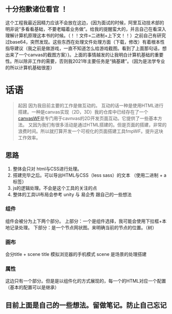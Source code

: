 ## 十分抱歉诸位看官 ！
这个工程我最近因精力应该不会放在这边，{因为面试的时候，阿里互动技术部的明非说“多看看基础，不要老瞄着业务做”。给我的提醒蛮大的，并且自己在看深入理解计算机原理这本书的时候。（！！文件=二进制+上下文！！）之前自己有研究过base64，突然发现。这些东西在处理文件处理方面（下载，修改）有着根本性指导建议（我之前是做游戏，一直不知道怎么给游戏截图。看到了上面那句话，想出来了一个canvas的截图方案）}。上面的事情越发的让我明白计算机基础的重要性。所以除非工作的需要，否则我2021年主要任务是“搞基建”。（因为是法学专业的所以计算机基础很差）
# 话语
>起因
>因为我目前主要的工作是做互动的。
>互动的话一种是使用HTML进行搭建。一种是canvas实现（2D，3D）我的仓库中已经存在了一个[canvasWF](https://github.com/soGooday/canvasWF "canvasWF")是专门用于cavnvas的2D开发页面互动。它提供了一些基本方法。
>又因为我们有很多活动是通过HTML搭建的。但是页面的搭建，非常的浪费时间。所以就打算开发一个可视化的页面搭建工具fmpWF。提升这块工作效率。
## 思路
1. 整体会只对 html与CSS进行处理。
2. 搭建完毕之后。可以导出HTML与CSS（less sass）的文本 （使用二进制 + a标签）
3. js的逻辑处理。不会是这个工具的关注的点
4. 整体的工具UI布局会参考 unity 与 易企秀 跟自己的一些想法

### 组件
组件会被分为上下两个部分。
上部分：一个是组件选择，我可能会使用下拉框+本地记录处理。
下部分：是一个节点网状图。来明确当前的节点的位置。（树）

### 画布
会分title + scene 
title  模拟浏览器的手机模式
scene  是场景的处理搭建

### 属性
这边只有一个部分。但是是以组件化的方式展现的，每一个的HTML对应一个配置（基本的配置可以是继承）

## 目前上面是自己的一些想法。留做笔记。防止自己忘记
